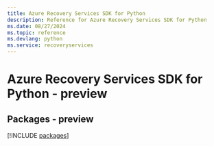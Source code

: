 ```yaml
---
title: Azure Recovery Services SDK for Python
description: Reference for Azure Recovery Services SDK for Python
ms.date: 08/27/2024
ms.topic: reference
ms.devlang: python
ms.service: recoveryservices
---
```

# Azure Recovery Services SDK for Python - preview
## Packages - preview
[!INCLUDE [packages](recovery-services-index.md)]